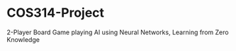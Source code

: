COS314-Project
==============

2-Player Board Game playing AI using Neural Networks, Learning from Zero Knowledge
